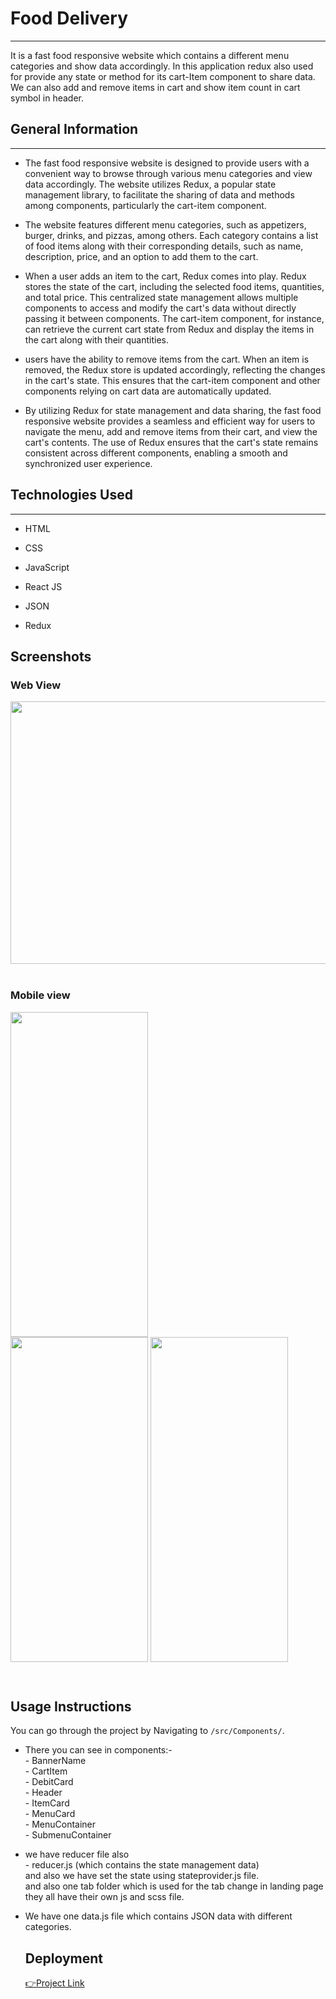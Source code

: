 <h1>Food Delivery</h1>
<hr><p>It is a fast food responsive website which contains a different menu categories and show data accordingly. In this application redux also used for provide any state or method for its cart-Item component to share data. We can also add and remove items in cart and show item count in cart symbol in header.
</p><h2>General Information</h2>
<hr><ul>
<li>The fast food responsive website is designed to provide users with a convenient way to browse through various menu categories and view data accordingly. The website utilizes Redux, a popular state management library, to facilitate the sharing of data and methods among components, particularly the cart-item component. </li>
</ul><ul>
<li>The website features different menu categories, such as appetizers, burger, drinks, and pizzas, among others. Each category contains a list of food items along with their corresponding details, such as name, description, price, and an option to add them to the cart.</li>
</ul>
<ul>
<li>When a user adds an item to the cart, Redux comes into play. Redux stores the state of the cart, including the selected food items, quantities, and total price. This centralized state management allows multiple components to access and modify the cart's data without directly passing it between components. The cart-item component, for instance, can retrieve the current cart state from Redux and display the items in the cart along with their quantities.</li>
</ul><ul>
<li>users have the ability to remove items from the cart. When an item is removed, the Redux store is updated accordingly, reflecting the changes in the cart's state. This ensures that the cart-item component and other components relying on cart data are automatically updated.</li>
</ul>
<ul>
<li>By utilizing Redux for state management and data sharing, the fast food responsive website provides a seamless and efficient way for users to navigate the menu, add and remove items from their cart, and view the cart's contents. The use of Redux ensures that the cart's state remains consistent across different components, enabling a smooth and synchronized user experience.</li>
</ul>
<h2>Technologies Used</h2>
<hr><ul>
<li>HTML</li>
</ul><ul>
<li>CSS</li>
</ul><ul>
<li>JavaScript</li>
</ul><ul>
<li>React JS</li>
</ul><ul>
<li>JSON</li>
</ul>
<ul>
<li>Redux</li>
</ul>

<h2>Screenshots</h2>

 <h3>Web View </h3>
<img src="https://github.com/ayushi-2208/Food-Delivery/assets/69577773/4addc292-d707-4b2e-a89c-2a0d6a68104f" alt="" align="center"  style="height: 420px; width: 520px;"><br/>
<br/>
<h3>Mobile view </h3>
<img src="https://github.com/ayushi-2208/Food-Delivery/assets/69577773/3925fbb2-2c79-4610-bd17-df77eba5502e" alt="" align="center" style="height: 520px; width: 220px; margin-right: 80px  ">

<img src="https://github.com/ayushi-2208/Food-Delivery/assets/69577773/2f7133e4-6e8b-407d-8b5d-fca2e1960a77" alt="" align="center"  style="height: 520px; width: 220px; margin-bottom: 30px; "> 
<img src="https://github.com/ayushi-2208/Food-Delivery/assets/69577773/be0d39a8-2f17-4596-8f84-71545597c292" alt="" align="center"  style="height: 520px; width: 220px; margin-bottom: 30px; ">
<h2>Usage Instructions</h2>

You can go through the project by Navigating to `/src/Components/`. <br/>
<ul>
<li>
There you can see in components:-<br/>
- BannerName<br/>
- CartItem<br/>
- DebitCard<br/>
- Header<br/>
- ItemCard<br/>
- MenuCard<br/>
- MenuContainer<br/>
- SubmenuContainer<br/>
</li></ul>
<ul>
<li>
 we have reducer file also <br/>
- reducer.js (which contains the state management data)<br/>
and also we have set the state using stateprovider.js file. <br/>
and also one tab folder which is used for the tab change in landing page
they all have their own js and scss file.
</li></ul>
<ul>
<li>
We have one data.js file which contains JSON data with different categories.

<h2>Deployment</h2>
<a href="https://ayushi-2208.github.io/Food-Delivery/">👉Project Link</a>

